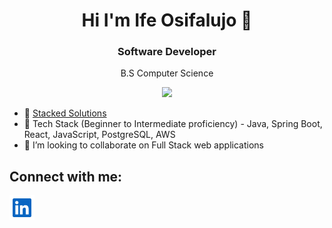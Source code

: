 <h1 align="center"> Hi I'm Ife Osifalujo 👋</h1>

<h3 align="center">Software Developer</h3>
<p align="center">B.S Computer Science</p>

<p align="center"><a href="https://u8views.com/github/osifalujoi1"><img src="https://u8views.com/api/v1/github/profiles/122557631/views/total-count.svg"></a></p>


- 📄 [Stacked Solutions](https://stackedsolutionsblog.netlify.app)
- 🌱 Tech Stack (Beginner to Intermediate proficiency) - Java, Spring Boot, React, JavaScript, PostgreSQL, AWS
- 👯 I’m looking to collaborate on Full Stack web applications
  
## Connect with me:
<a href="https://www.linkedin.com/in/ife-osifalujo/" target="_blank">
  <img src="https://github.com/osifalujoi1/osifalujoi1/blob/main/linkedin-svgrepo-com.svg" width="40" height="40">
</a>
